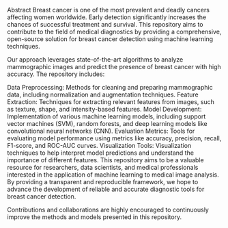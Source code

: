 Abstract
Breast cancer is one of the most prevalent and deadly cancers affecting women worldwide. Early detection significantly increases the chances of successful treatment and survival. This repository aims to contribute to the field of medical diagnostics by providing a comprehensive, open-source solution for breast cancer detection using machine learning techniques.

Our approach leverages state-of-the-art algorithms to analyze mammographic images and predict the presence of breast cancer with high accuracy. The repository includes:

Data Preprocessing: Methods for cleaning and preparing mammographic data, including normalization and augmentation techniques.
Feature Extraction: Techniques for extracting relevant features from images, such as texture, shape, and intensity-based features.
Model Development: Implementation of various machine learning models, including support vector machines (SVM), random forests, and deep learning models like convolutional neural networks (CNN).
Evaluation Metrics: Tools for evaluating model performance using metrics like accuracy, precision, recall, F1-score, and ROC-AUC curves.
Visualization Tools: Visualization techniques to help interpret model predictions and understand the importance of different features.
This repository aims to be a valuable resource for researchers, data scientists, and medical professionals interested in the application of machine learning to medical image analysis. By providing a transparent and reproducible framework, we hope to advance the development of reliable and accurate diagnostic tools for breast cancer detection.

Contributions and collaborations are highly encouraged to continuously improve the methods and models presented in this repository.

